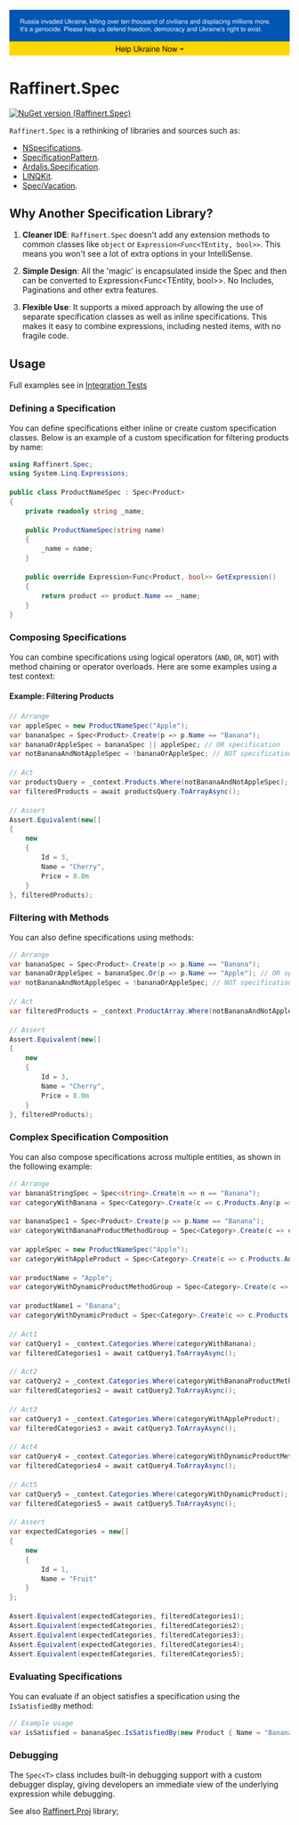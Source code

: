 [![Stand With Ukraine](https://raw.githubusercontent.com/vshymanskyy/StandWithUkraine/main/banner2-direct.svg)](https://stand-with-ukraine.pp.ua)

# Raffinert.Spec
[![NuGet version (Raffinert.Spec)](https://img.shields.io/nuget/v/Raffinert.Spec.svg?style=flat-square)](https://www.nuget.org/packages/Raffinert.Spec/)

`Raffinert.Spec` is a rethinking of libraries and sources such as:
* [NSpecifications](https://github.com/miholler/NSpecifications). 
* [SpecificationPattern](https://github.com/vkhorikov/SpecificationPattern).
* [Ardalis.Specification](https://github.com/ardalis/Specification).
* [LINQKit](https://github.com/scottksmith95/LINQKit).
* [SpeciVacation](https://github.com/joakimjm/specivacation).

## Why Another Specification Library?

1. **Cleaner IDE**: `Raffinert.Spec` doesn't add any extension methods to common classes like `object` or `Expression<Func<TEntity, bool>>`. This means you won't see a lot of extra options in your IntelliSense.

2. **Simple Design**: All the 'magic' is encapsulated inside the Spec<T> and then can be converted to Expression<Func<TEntity, bool>>. No Includes, Paginations and other extra features.

3. **Flexible Use**: It supports a mixed approach by allowing the use of separate specification classes as well as inline specifications. This makes it easy to combine expressions, including nested items, with no fragile code.


## Usage
Full examples see in [Integration Tests](https://github.com/Raffinert/Raffinert.Spec/blob/main/tests/Raffinert.Spec.IntegrationTests/SpecTests.cs)

### Defining a Specification

You can define specifications either inline or create custom specification classes. Below is an example of a custom specification for filtering products by name:

```csharp
using Raffinert.Spec;
using System.Linq.Expressions;

public class ProductNameSpec : Spec<Product>
{
    private readonly string _name;

    public ProductNameSpec(string name)
    {
        _name = name;
    }

    public override Expression<Func<Product, bool>> GetExpression()
    {
        return product => product.Name == _name;
    }
}
```

### Composing Specifications

You can combine specifications using logical operators (`AND`, `OR`, `NOT`) with method chaining or operator overloads. Here are some examples using a test context:

#### Example: Filtering Products

```csharp
// Arrange
var appleSpec = new ProductNameSpec("Apple");
var bananaSpec = Spec<Product>.Create(p => p.Name == "Banana");
var bananaOrAppleSpec = bananaSpec || appleSpec; // OR specification
var notBananaAndNotAppleSpec = !bananaOrAppleSpec; // NOT specification

// Act
var productsQuery = _context.Products.Where(notBananaAndNotAppleSpec);
var filteredProducts = await productsQuery.ToArrayAsync();

// Assert
Assert.Equivalent(new[] 
{
    new
    { 
        Id = 3, 
        Name = "Cherry", 
        Price = 8.0m
    }
}, filteredProducts);
```

### Filtering with Methods

You can also define specifications using methods:

```csharp
// Arrange
var bananaSpec = Spec<Product>.Create(p => p.Name == "Banana");
var bananaOrAppleSpec = bananaSpec.Or(p => p.Name == "Apple"); // OR specification
var notBananaAndNotAppleSpec = !bananaOrAppleSpec; // NOT specification

// Act
var filteredProducts = _context.ProductArray.Where(notBananaAndNotAppleSpec).ToArray();

// Assert
Assert.Equivalent(new[] 
{
    new
    { 
        Id = 3, 
        Name = "Cherry", 
        Price = 8.0m
    }
}, filteredProducts);
```

### Complex Specification Composition

You can also compose specifications across multiple entities, as shown in the following example:

```csharp
// Arrange
var bananaStringSpec = Spec<string>.Create(n => n == "Banana");
var categoryWithBanana = Spec<Category>.Create(c => c.Products.Any(p => bananaStringSpec.IsSatisfiedBy(p.Name)));

var bananaSpec1 = Spec<Product>.Create(p => p.Name == "Banana");
var categoryWithBananaProductMethodGroup = Spec<Category>.Create(c => c.Products.Any(bananaSpec1.IsSatisfiedBy));

var appleSpec = new ProductNameSpec("Apple");
var categoryWithAppleProduct = Spec<Category>.Create(c => c.Products.Any(p => appleSpec.IsSatisfiedBy(p)));

var productName = "Apple";
var categoryWithDynamicProductMethodGroup = Spec<Category>.Create(c => c.Products.Any(new ProductNameSpec(productName).IsSatisfiedBy));

var productName1 = "Banana";
var categoryWithDynamicProduct = Spec<Category>.Create(c => c.Products.Any(p => new ProductNameSpec(productName1).IsSatisfiedBy(p)));

// Act1
var catQuery1 = _context.Categories.Where(categoryWithBanana);
var filteredCategories1 = await catQuery1.ToArrayAsync();

// Act2
var catQuery2 = _context.Categories.Where(categoryWithBananaProductMethodGroup);
var filteredCategories2 = await catQuery2.ToArrayAsync();

// Act3
var catQuery3 = _context.Categories.Where(categoryWithAppleProduct);
var filteredCategories3 = await catQuery3.ToArrayAsync();

// Act4
var catQuery4 = _context.Categories.Where(categoryWithDynamicProductMethodGroup);
var filteredCategories4 = await catQuery4.ToArrayAsync();

// Act5
var catQuery5 = _context.Categories.Where(categoryWithDynamicProduct);
var filteredCategories5 = await catQuery5.ToArrayAsync();

// Assert
var expectedCategories = new[]
{
    new
    {
        Id = 1,
        Name = "Fruit"
    }
};

Assert.Equivalent(expectedCategories, filteredCategories1);
Assert.Equivalent(expectedCategories, filteredCategories2);
Assert.Equivalent(expectedCategories, filteredCategories3);
Assert.Equivalent(expectedCategories, filteredCategories4);
Assert.Equivalent(expectedCategories, filteredCategories5);
```

### Evaluating Specifications

You can evaluate if an object satisfies a specification using the `IsSatisfiedBy` method:

```csharp
// Example usage
var isSatisfied = bananaSpec.IsSatisfiedBy(new Product { Name = "Banana" }); // true
```

### Debugging

The `Spec<T>` class includes built-in debugging support with a custom debugger display, giving developers an immediate view of the underlying expression while debugging.

See also [Raffinert.Proj](https://github.com/Raffinert/Raffinert.Proj) library;
